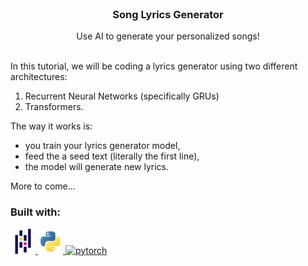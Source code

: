 
<br/>
<p align="center">
  <h3 align="center">Song Lyrics Generator</h3>

  <p align="center">
    Use AI to generate your personalized songs!
    <br/>
    <br/>
  </p>
</p>

In this tutorial, we will be coding a lyrics generator using two different architectures: 

1. Recurrent Neural Networks (specifically GRUs)
2. Transformers.

The way it works is:

* you train your lyrics generator model, 
* feed the a seed text (literally the first line), 
* the model will generate new lyrics.

More to come...

<h3 align="left">Built with:</h3>
<p align="left"> <a href="https://pandas.pydata.org/" target="_blank" rel="noreferrer"> <img src="https://raw.githubusercontent.com/devicons/devicon/2ae2a900d2f041da66e950e4d48052658d850630/icons/pandas/pandas-original.svg" alt="pandas" width="40" height="40"/> </a> <a href="https://www.python.org" target="_blank" rel="noreferrer"> <img src="https://raw.githubusercontent.com/devicons/devicon/master/icons/python/python-original.svg" alt="python" width="40" height="40"/> </a> <a href="https://pytorch.org/" target="_blank" rel="noreferrer"> <img src="https://www.vectorlogo.zone/logos/pytorch/pytorch-icon.svg" alt="pytorch" width="40" height="40"/> </a> </p>
